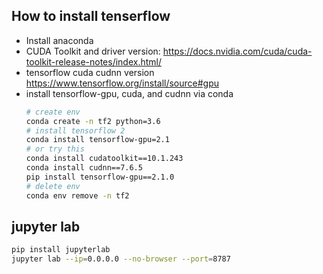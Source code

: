 ## How to install tenserflow
- Install anaconda
- CUDA Toolkit and driver version: https://docs.nvidia.com/cuda/cuda-toolkit-release-notes/index.html/
- tensorflow cuda cudnn version
https://www.tensorflow.org/install/source#gpu
- install tensorflow-gpu, cuda, and cudnn via conda
    ```bash  
    # create env
    conda create -n tf2 python=3.6
    # install tensorflow 2
    conda install tensorflow-gpu=2.1
    # or try this
    conda install cudatoolkit==10.1.243
    conda install cudnn==7.6.5        
    pip install tensorflow-gpu==2.1.0
    # delete env
    conda env remove -n tf2
    ```
## jupyter lab
```bash
pip install jupyterlab
jupyter lab --ip=0.0.0.0 --no-browser --port=8787
```